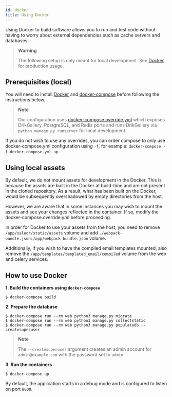 ```yaml
---
id: docker
title: Using Docker
---
```


Using Docker to build software allows you to run and test code without having to worry about external dependencies such as cache servers and databases.

> **Warning**
>
> The following setup is only meant for local development. See [Docker](deployment/docker.md) for production usage.


## Prerequisites (local)

You will need to install [Docker](https://docs.docker.com/install/) and [docker-compose](https://docs.docker.com/compose/install/) before following the instructions below.

> **Note**
>
> Our configuration uses [docker-compose.override.yml](https://docs.docker.com/compose/extends/#understanding-multiple-compose-files) which exposes DrikGallery, PostgreSQL, and Redis ports and runs DrikGallery via `python manage.py runserver` for local development. 

If you do not wish to use any overrides, you can order compose to only use docker-compose.yml configuration using `-f`, for example: `docker-compose -f docker-compose.yml up`.


## Using local assets

By default, we do not mount assets for development in the Docker. This is because the assets are built in the Docker at build-time and are not present in the cloned repository. As a result, what has been built on the Docker, would be subsequently overshadowed by empty directories from the host.

However, we are aware that in some instances you may wish to mount the assets and see your changes reflected in the container. If so, modify the docker-compose.override.yml before proceeding.

In order for Docker to use your assets from the host, you need to remove `/app/saleor/static/assets` volume and add `./webpack-bundle.json:/app/webpack-bundle.json` volume.

Additionally, if you wish to have the compiled email templates mounted, also remove the `/app/templates/templated_email/compiled` volume from the web and celery services.


## How to use Docker

 **1. Build the containers using `docker-compose`**

```console
$ docker-compose build
```

**2. Prepare the database**

```console
$ docker-compose run --rm web python3 manage.py migrate
$ docker-compose run --rm web python3 manage.py collectstatic
$ docker-compose run --rm web python3 manage.py populatedb --createsuperuser
```

>**Note**
> 
>The `--createsuperuser` argument creates an admin account for `admin@example.com` with the password set to `admin`.

**3. Run the containers**

```console
$ docker-compose up
```

By default, the application starts in a debug mode and is configured to listen on port `8000`.